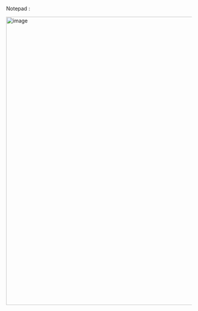 Notepad :

<img width="1097" height="780" alt="image" src="https://github.com/user-attachments/assets/e166de29-cea2-4093-91be-f09de47acc4d" />

